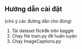 ## Hướng dẫn cài đặt

(chú ý các đường dẫn cho đúng)
1. Tải dataset flick8k trên kaggle
2. Chạy file train.py để huấn luyện
3. Chạy ImageCaptions.py 
